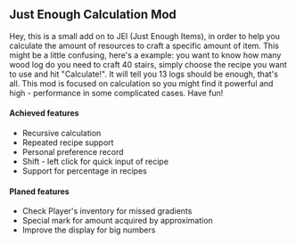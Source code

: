 ## Just Enough Calculation Mod

Hey, this is a small add on to JEI (Just Enough Items), in order to help you
calculate the amount of resources to craft
a specific amount of item. This might be a little confusing, here's a example: 
you want to know how many wood log do you need to craft 40 stairs, simply
choose the recipe you want to use and hit "Calculate!". It will tell you 13 
logs should be enough, that's all. This mod is focused on calculation so
you might find it powerful and high - performance in some complicated 
cases. Have fun!

#### Achieved features

* Recursive calculation
* Repeated recipe support
* Personal preference record
* Shift - left click for quick input of recipe
* Support for percentage in recipes

#### Planed features

* Check Player's inventory for missed gradients
* Special mark for amount acquired by approximation
* Improve the display for big numbers

